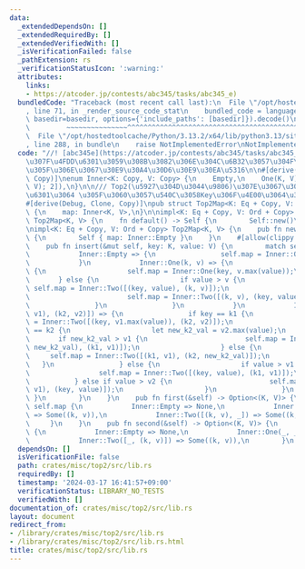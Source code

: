 ```yaml
---
data:
  _extendedDependsOn: []
  _extendedRequiredBy: []
  _extendedVerifiedWith: []
  _isVerificationFailed: false
  _pathExtension: rs
  _verificationStatusIcon: ':warning:'
  attributes:
    links:
    - https://atcoder.jp/contests/abc345/tasks/abc345_e)
  bundledCode: "Traceback (most recent call last):\n  File \"/opt/hostedtoolcache/Python/3.13.2/x64/lib/python3.13/site-packages/onlinejudge_verify/documentation/build.py\"\
    , line 71, in _render_source_code_stat\n    bundled_code = language.bundle(stat.path,\
    \ basedir=basedir, options={'include_paths': [basedir]}).decode()\n          \
    \         ~~~~~~~~~~~~~~~^^^^^^^^^^^^^^^^^^^^^^^^^^^^^^^^^^^^^^^^^^^^^^^^^^^^^^^^^^^^^^^^^^\n\
    \  File \"/opt/hostedtoolcache/Python/3.13.2/x64/lib/python3.13/site-packages/onlinejudge_verify/languages/rust.py\"\
    , line 288, in bundle\n    raise NotImplementedError\nNotImplementedError\n"
  code: "//! [abc345e](https://atcoder.jp/contests/abc345/tasks/abc345_e) \u3067Top2\u306E\
    \u307F\u4FDD\u6301\u3059\u308B\u3082\u306E\u304C\u6B32\u3057\u304F\u306A\u3063\
    \u305F\u306E\u3067\u30E9\u30A4\u30D6\u30E9\u30EA\u5316\n\n#[derive(Debug, Clone,\
    \ Copy)]\nenum Inner<K: Copy, V: Copy> {\n    Empty,\n    One(K, V),\n    Two([(K,\
    \ V); 2]),\n}\n\n/// Top2(\u5927\u304D\u3044\u9806)\u307E\u3067\u306EMap\u3092\
    \u6301\u3064 \u305F\u3060\u3057\u540C\u3058Key\u306F\u4E00\u3064\u307E\u3067\n\
    #[derive(Debug, Clone, Copy)]\npub struct Top2Map<K: Eq + Copy, V: Ord + Copy>\
    \ {\n    map: Inner<K, V>,\n}\n\nimpl<K: Eq + Copy, V: Ord + Copy> Default for\
    \ Top2Map<K, V> {\n    fn default() -> Self {\n        Self::new()\n    }\n}\n\
    \nimpl<K: Eq + Copy, V: Ord + Copy> Top2Map<K, V> {\n    pub fn new() -> Self\
    \ {\n        Self { map: Inner::Empty }\n    }\n    #[allow(clippy::collapsible_else_if)]\n\
    \    pub fn insert(&mut self, key: K, value: V) {\n        match self.map {\n\
    \            Inner::Empty => {\n                self.map = Inner::One(key, value);\n\
    \            }\n            Inner::One(k, v) => {\n                if key == k\
    \ {\n                    self.map = Inner::One(key, v.max(value));\n         \
    \       } else {\n                    if value > v {\n                       \
    \ self.map = Inner::Two([(key, value), (k, v)]);\n                    } else {\n\
    \                        self.map = Inner::Two([(k, v), (key, value)]);\n    \
    \                }\n                }\n            }\n            Inner::Two([(k1,\
    \ v1), (k2, v2)]) => {\n                if key == k1 {\n                    self.map\
    \ = Inner::Two([(key, v1.max(value)), (k2, v2)]);\n                } else if key\
    \ == k2 {\n                    let new_k2_val = v2.max(value);\n             \
    \       if new_k2_val > v1 {\n                        self.map = Inner::Two([(k2,\
    \ new_k2_val), (k1, v1)]);\n                    } else {\n                   \
    \     self.map = Inner::Two([(k1, v1), (k2, new_k2_val)]);\n                 \
    \   }\n                } else {\n                    if value > v1 {\n       \
    \                 self.map = Inner::Two([(key, value), (k1, v1)]);\n         \
    \           } else if value > v2 {\n                        self.map = Inner::Two([(k1,\
    \ v1), (key, value)]);\n                    }\n                }\n           \
    \ }\n        }\n    }\n    pub fn first(&self) -> Option<(K, V)> {\n        match\
    \ self.map {\n            Inner::Empty => None,\n            Inner::One(k, v)\
    \ => Some((k, v)),\n            Inner::Two([(k, v), _]) => Some((k, v)),\n   \
    \     }\n    }\n    pub fn second(&self) -> Option<(K, V)> {\n        match self.map\
    \ {\n            Inner::Empty => None,\n            Inner::One(_, _) => None,\n\
    \            Inner::Two([_, (k, v)]) => Some((k, v)),\n        }\n    }\n}\n"
  dependsOn: []
  isVerificationFile: false
  path: crates/misc/top2/src/lib.rs
  requiredBy: []
  timestamp: '2024-03-17 16:41:57+09:00'
  verificationStatus: LIBRARY_NO_TESTS
  verifiedWith: []
documentation_of: crates/misc/top2/src/lib.rs
layout: document
redirect_from:
- /library/crates/misc/top2/src/lib.rs
- /library/crates/misc/top2/src/lib.rs.html
title: crates/misc/top2/src/lib.rs
---
```

